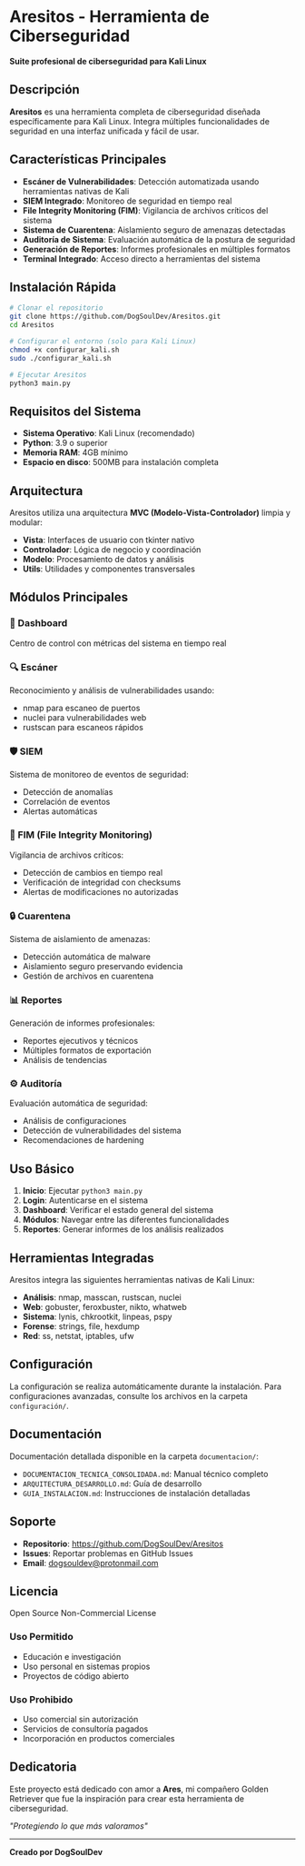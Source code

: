 # Aresitos - Herramienta de Ciberseguridad

**Suite profesional de ciberseguridad para Kali Linux**

## Descripción

**Aresitos** es una herramienta completa de ciberseguridad diseñada específicamente para Kali Linux. Integra múltiples funcionalidades de seguridad en una interfaz unificada y fácil de usar.

## Características Principales

- **Escáner de Vulnerabilidades**: Detección automatizada usando herramientas nativas de Kali
- **SIEM Integrado**: Monitoreo de seguridad en tiempo real
- **File Integrity Monitoring (FIM)**: Vigilancia de archivos críticos del sistema
- **Sistema de Cuarentena**: Aislamiento seguro de amenazas detectadas
- **Auditoría de Sistema**: Evaluación automática de la postura de seguridad
- **Generación de Reportes**: Informes profesionales en múltiples formatos
- **Terminal Integrado**: Acceso directo a herramientas del sistema

## Instalación Rápida

```bash
# Clonar el repositorio
git clone https://github.com/DogSoulDev/Aresitos.git
cd Aresitos

# Configurar el entorno (solo para Kali Linux)
chmod +x configurar_kali.sh
sudo ./configurar_kali.sh

# Ejecutar Aresitos
python3 main.py
```

## Requisitos del Sistema

- **Sistema Operativo**: Kali Linux (recomendado)
- **Python**: 3.9 o superior
- **Memoria RAM**: 4GB mínimo
- **Espacio en disco**: 500MB para instalación completa

## Arquitectura

Aresitos utiliza una arquitectura **MVC (Modelo-Vista-Controlador)** limpia y modular:

- **Vista**: Interfaces de usuario con tkinter nativo
- **Controlador**: Lógica de negocio y coordinación
- **Modelo**: Procesamiento de datos y análisis
- **Utils**: Utilidades y componentes transversales

## Módulos Principales

### 🎯 Dashboard
Centro de control con métricas del sistema en tiempo real

### 🔍 Escáner
Reconocimiento y análisis de vulnerabilidades usando:
- nmap para escaneo de puertos
- nuclei para vulnerabilidades web
- rustscan para escaneos rápidos

### 🛡️ SIEM
Sistema de monitoreo de eventos de seguridad:
- Detección de anomalías
- Correlación de eventos
- Alertas automáticas

### 📁 FIM (File Integrity Monitoring)
Vigilancia de archivos críticos:
- Detección de cambios en tiempo real
- Verificación de integridad con checksums
- Alertas de modificaciones no autorizadas

### 🔒 Cuarentena
Sistema de aislamiento de amenazas:
- Detección automática de malware
- Aislamiento seguro preservando evidencia
- Gestión de archivos en cuarentena

### 📊 Reportes
Generación de informes profesionales:
- Reportes ejecutivos y técnicos
- Múltiples formatos de exportación
- Análisis de tendencias

### ⚙️ Auditoría
Evaluación automática de seguridad:
- Análisis de configuraciones
- Detección de vulnerabilidades del sistema
- Recomendaciones de hardening

## Uso Básico

1. **Inicio**: Ejecutar `python3 main.py`
2. **Login**: Autenticarse en el sistema
3. **Dashboard**: Verificar el estado general del sistema
4. **Módulos**: Navegar entre las diferentes funcionalidades
5. **Reportes**: Generar informes de los análisis realizados

## Herramientas Integradas

Aresitos integra las siguientes herramientas nativas de Kali Linux:

- **Análisis**: nmap, masscan, rustscan, nuclei
- **Web**: gobuster, feroxbuster, nikto, whatweb
- **Sistema**: lynis, chkrootkit, linpeas, pspy
- **Forense**: strings, file, hexdump
- **Red**: ss, netstat, iptables, ufw

## Configuración

La configuración se realiza automáticamente durante la instalación. Para configuraciones avanzadas, consulte los archivos en la carpeta `configuración/`.

## Documentación

Documentación detallada disponible en la carpeta `documentacion/`:

- `DOCUMENTACION_TECNICA_CONSOLIDADA.md`: Manual técnico completo
- `ARQUITECTURA_DESARROLLO.md`: Guía de desarrollo
- `GUIA_INSTALACION.md`: Instrucciones de instalación detalladas

## Soporte

- **Repositorio**: https://github.com/DogSoulDev/Aresitos
- **Issues**: Reportar problemas en GitHub Issues
- **Email**: dogsouldev@protonmail.com

## Licencia

Open Source Non-Commercial License

### Uso Permitido
- Educación e investigación
- Uso personal en sistemas propios
- Proyectos de código abierto

### Uso Prohibido
- Uso comercial sin autorización
- Servicios de consultoría pagados
- Incorporación en productos comerciales

## Dedicatoria

Este proyecto está dedicado con amor a **Ares**, mi compañero Golden Retriever que fue la inspiración para crear esta herramienta de ciberseguridad.

*"Protegiendo lo que más valoramos"*

---

**Creado por DogSoulDev**
